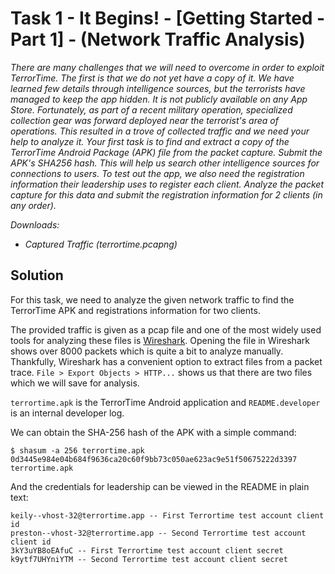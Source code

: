 # Task 1 - It Begins! - [Getting Started - Part 1] - (Network Traffic Analysis)

*There are many challenges that we will need to overcome in order to exploit TerrorTime. The first is that we do not yet have a copy of it. We have learned few details through intelligence sources, but the terrorists have managed to keep the app hidden. It is not publicly available on any App Store. Fortunately, as part of a recent military operation, specialized collection gear was forward deployed near the terrorist's area of operations. This resulted in a trove of collected traffic and we need your help to analyze it. Your first task is to find and extract a copy of the TerrorTime Android Package (APK) file from the packet capture. Submit the APK's SHA256 hash. This will help us search other intelligence sources for connections to users. To test out the app, we also need the registration information their leadership uses to register each client. Analyze the packet capture for this data and submit the registration information for 2 clients (in any order).*

*Downloads:*

* *Captured Traffic (terrortime.pcapng)*

## Solution

For this task, we need to analyze the given network traffic to find the TerrorTime APK and registrations information for two clients.

The provided traffic is given as a pcap file and one of the most widely used tools for analyzing these files is [Wireshark](https://www.wireshark.org/download.html). Opening the file in Wireshark shows over 8000 packets which is quite a bit to analyze manually. Thankfully, Wireshark has a convenient option to extract files from a packet trace. `File > Export Objects > HTTP...` shows us that there are two files which we will save for analysis.

`terrortime.apk` is the TerrorTime Android application and `README.developer` is an internal developer log.

We can obtain the SHA-256 hash of the APK with a simple command:

```
$ shasum -a 256 terrortime.apk
0d3445e984e04b684f9636ca20c60f9bb73c050ae623ac9e51f50675222d3397  terrortime.apk
```

And the credentials for leadership can be viewed in the README in plain text:

```
keily--vhost-32@terrortime.app -- First Terrortime test account client id
preston--vhost-32@terrortime.app -- Second Terrortime test account client id
3kY3uYB8oEAfuC -- First Terrortime test account client secret
k9ytf7UHYniYTM -- Second Terrortime test account client secret
```
